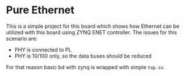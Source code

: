 # Pure Ethernet

This is a simple project for this board which shows how Ethernet can be utilized with this board using ZYNQ ENET controller.
The issues for this scenario are:
- PHY is connected to PL
- PHY is 10/100 only, so the data buses should be reduced

For that reason basic bd with zynq is wrapped with simple `top.sv`.